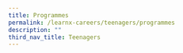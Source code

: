 ```yaml
---
title: Programmes
permalink: /learnx-careers/teenagers/programmes
description: ""
third_nav_title: Teenagers
---
```

